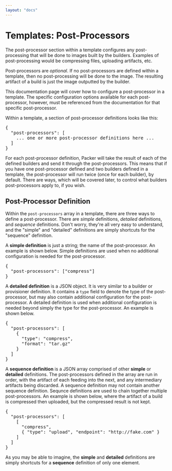 ```yaml
---
layout: "docs"
---
```


# Templates: Post-Processors

The post-processor section within a template configures any post-processing
that will be done to images built by the builders. Examples of post-processing
would be compressing files, uploading artifacts, etc.

Post-processors are _optional_. If no post-processors are defined within a template,
then no post-processing will be done to the image. The resulting artifact of
a build is just the image outputted by the builder.

This documentation page will cover how to configure a post-processor in a
template. The specific configuration options available for each post-processor,
however, must be referenced from the documentation for that specific post-processor.

Within a template, a section of post-processor definitions looks like this:

<pre class="prettyprint">
{
  "post-processors": [
    ... one or more post-processor definitions here ...
  ]
}
</pre>

For each post-processor definition, Packer will take the result of each of the
defined builders and send it through the post-processors. This means that if you
have one post-processor defined and two builders defined in a template, the
post-processor will run twice (once for each builder), by default. There are
ways, which will be covered later, to control what builders post-processors
apply to, if you wish.

## Post-Processor Definition

Within the `post-processors` array in a template, there are three ways to
define a post-processor. There are _simple_ definitions, _detailed_ definitions,
and _sequence_ definitions. Don't worry, they're all very easy to understand,
and the "simple" and "detailed" definitions are simply shortcuts for the
"sequence" definition.

A **simple definition** is just a string; the name of the post-processor. An
example is shown below. Simple definitions are used when no additional configuration
is needed for the post-processor.

<pre class="prettyprint">
{
  "post-processors": ["compress"]
}
</pre>

A **detailed definition** is a JSON object. It is very similar to a builder
or provisioner definition. It contains a `type` field to denote the type of
the post-processor, but may also contain additional configuration for the
post-processor. A detailed definition is used when additional configuration
is needed beyond simply the type for the post-processor. An example is shown below.

<pre class="prettyprint">
{
  "post-processors": [
    {
      "type": "compress",
      "format": "tar.gz"
    }
  ]
}
</pre>

A **sequence definition** is a JSON array comprised of other **simple** or
**detailed** definitions. The post-processors defined in the array are run
in order, with the artifact of each feeding into the next, and any intermediary
artifacts being discarded. A sequence definition may not contain another
sequence definition. Sequnce definitions are used to chain together multiple
post-processors. An example is shown below, where the artifact of a build is
compressed then uploaded, but the compressed result is not kept.

<pre class="prettyprint">
{
  "post-processors": [
    [
      "compress",
      { "type": "upload", "endpoint": "http://fake.com" }
    ]
  ]
}
</pre>

As you may be able to imagine, the **simple** and **detailed** definitions
are simply shortcuts for a **sequence** definition of only one element.
